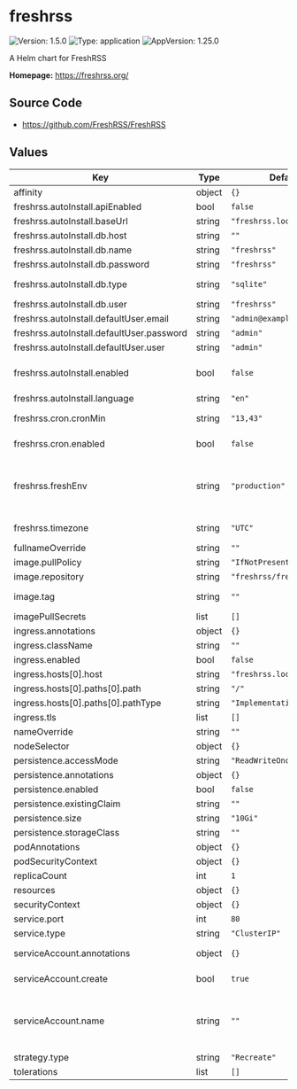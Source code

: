 # freshrss

![Version: 1.5.0](https://img.shields.io/badge/Version-1.5.0-informational?style=flat-square) ![Type: application](https://img.shields.io/badge/Type-application-informational?style=flat-square) ![AppVersion: 1.25.0](https://img.shields.io/badge/AppVersion-1.25.0-informational?style=flat-square)

A Helm chart for FreshRSS

**Homepage:** <https://freshrss.org/>

## Source Code

* <https://github.com/FreshRSS/FreshRSS>

## Values

| Key | Type | Default | Description |
|-----|------|---------|-------------|
| affinity | object | `{}` |  |
| freshrss.autoInstall.apiEnabled | bool | `false` | Enable FreshRSS API |
| freshrss.autoInstall.baseUrl | string | `"freshrss.local"` | URL for FreshRSS instance |
| freshrss.autoInstall.db.host | string | `""` | Database hostname |
| freshrss.autoInstall.db.name | string | `"freshrss"` | Database name |
| freshrss.autoInstall.db.password | string | `"freshrss"` | Database password |
| freshrss.autoInstall.db.type | string | `"sqlite"` | Database type - `pgsql`, `mysql` or `sqlite` |
| freshrss.autoInstall.db.user | string | `"freshrss"` | Database user |
| freshrss.autoInstall.defaultUser.email | string | `"admin@example.com"` | Email for the default user |
| freshrss.autoInstall.defaultUser.password | string | `"admin"` | Password for the default user |
| freshrss.autoInstall.defaultUser.user | string | `"admin"` | Username for the default user |
| freshrss.autoInstall.enabled | bool | `false` | Enable automatic install - configurable through the web application if disabled |
| freshrss.autoInstall.language | string | `"en"` | Language short code |
| freshrss.cron.cronMin | string | `"13,43"` | Minute(s) past the hour to run cron |
| freshrss.cron.enabled | bool | `false` | Enable Cron to periodically refresh feeds |
| freshrss.freshEnv | string | `"production"` | Enables additional development information if set to `development` (increases the level of logging and ensures that errors are displayed) |
| freshrss.timezone | string | `"UTC"` | PHP Timezone - see https://www.php.net/timezones |
| fullnameOverride | string | `""` |  |
| image.pullPolicy | string | `"IfNotPresent"` |  |
| image.repository | string | `"freshrss/freshrss"` |  |
| image.tag | string | `""` | Overrides the image tag whose default is the chart appVersion. |
| imagePullSecrets | list | `[]` |  |
| ingress.annotations | object | `{}` |  |
| ingress.className | string | `""` |  |
| ingress.enabled | bool | `false` |  |
| ingress.hosts[0].host | string | `"freshrss.local"` |  |
| ingress.hosts[0].paths[0].path | string | `"/"` |  |
| ingress.hosts[0].paths[0].pathType | string | `"ImplementationSpecific"` |  |
| ingress.tls | list | `[]` |  |
| nameOverride | string | `""` |  |
| nodeSelector | object | `{}` |  |
| persistence.accessMode | string | `"ReadWriteOnce"` |  |
| persistence.annotations | object | `{}` |  |
| persistence.enabled | bool | `false` |  |
| persistence.existingClaim | string | `""` |  |
| persistence.size | string | `"10Gi"` |  |
| persistence.storageClass | string | `""` |  |
| podAnnotations | object | `{}` |  |
| podSecurityContext | object | `{}` |  |
| replicaCount | int | `1` |  |
| resources | object | `{}` |  |
| securityContext | object | `{}` |  |
| service.port | int | `80` |  |
| service.type | string | `"ClusterIP"` |  |
| serviceAccount.annotations | object | `{}` | Annotations to add to the service account |
| serviceAccount.create | bool | `true` | Specifies whether a service account should be created |
| serviceAccount.name | string | `""` | The name of the service account to use. If not set and create is true, a name is generated using the fullname template |
| strategy.type | string | `"Recreate"` |  |
| tolerations | list | `[]` |  |

